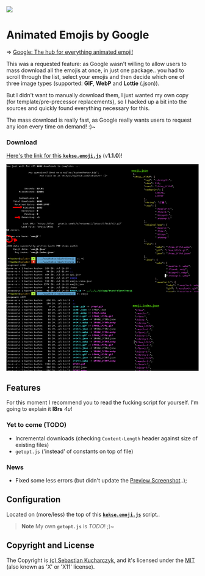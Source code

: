 <img src="https://kekse.biz/php/count.php?override=github:noto-emoji-animation&text=`noto-emoji-animation`" />

# Animated Emojis by Google
=> [Google: The hub for everything animated emoji!](https://googlefonts.github.io/noto-emoji-animation/)

This was a requested feature: as Google wasn't willing to allow users to mass download all the emojis at once,
in just one package.. you had to scroll through the list, select your emojis and then decide which one of three
image types (supported: **GIF**, **WebP** and **Lottie** (.json)).

But I didn't want to manually download them, I just wanted my own copy (for template/pre-precessor replacements),
so I hacked up a bit into the sources and quickly found everything necessary for this.

The mass download is really fast, as Google really wants users to request any icon every time on demand! :)~

### Download
[Here's the link for this **`kekse.emoji.js`**](src/kekse.emoji.js) (v**1.1.0**)!

![Screenshot](docs/preview.png)

## Features
For this moment I recommend you to read the fucking script for yourself. I'm going to explain it **l8rs** *4u*!

### Yet to come (TODO)
* Incremental downloads (checking `Content-Length` header against size of existing files)
* `getopt.js` ('instead' of constants on top of file)

### News
* Fixed some less errors (but didn't update the [Preview Screenshot](docs/preview.png)..);

## Configuration
Located on (more/less) the top of this **[`kekse.emoji.js`](src/kekse.emoji.js)** script..

> **Note**
> My own **`getopt.js`** is _TODO_! ;)~

## Copyright and License
The Copyright is [(c) Sebastian Kucharczyk](COPYRIGHT.txt),
and it's licensed under the [MIT](LICENSE.txt) (also known as 'X' or 'X11' license).
